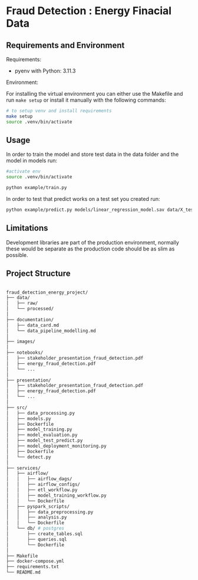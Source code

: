 # Fraud Detection : Energy Finacial Data




## Requirements and Environment

Requirements:
- pyenv with Python: 3.11.3

Environment: 

For installing the virtual environment you can either use the Makefile and run `make setup` or install it manually with the following commands: 

```bash
# to setup venv and install requirements
make setup 
source .venv/bin/activate

```


## Usage

In order to train the model and store test data in the data folder and the model in models run:

```bash
#activate env
source .venv/bin/activate

python example/train.py  
```

In order to test that predict works on a test set you created run:

```bash
python example/predict.py models/linear_regression_model.sav data/X_test.csv data/y_test.csv
```

## Limitations

Development libraries are part of the production environment, normally these would be separate as the production code should be as slim as possible.


## Project Structure

```bash

fraud_detection_energy_project/
├── data/
│   ├── raw/
│   └── processed/
│  
├── documentation/
│   ├── data_card.md
│   └── data_pipeline_modelling.md
│  
├── images/
│   
├── notebooks/
│   ├── stakeholder_presentation_fraud_detection.pdf
│   ├── energy_fraud_detection.pdf
│   └── ...
│   
├── presentation/
│   ├── stakeholder_presentation_fraud_detection.pdf
│   ├── energy_fraud_detection.pdf
│   └── ...
│  
├── src/
│   ├── data_processing.py
│   ├── models.py
│   ├── Dockerfile
│   ├── model_training.py
│   ├── model_evaluation.py
│   ├── model_test_predict.py
│   ├── model_deployment_monitoring.py
│   ├── Dockerfile
│   └── detect.py
│  
├── services/
│   ├── airflow/
│   │   ├── airflow_dags/
│   │   ├── airflow_configs/
│   │   ├── etl_workflow.py
│   │   ├── model_training_workflow.py
│   │   └── Dockerfile
│   ├── pyspark_scripts/
│   │   ├── data_preprocessing.py
│   │   ├── analysis.py
│   │   └── Dockerfile
│   └── db/ # postgres
│       ├── create_tables.sql
│       ├── queries.sql
│       └── Dockerfile
│  
├── Makefile
├── docker-compose.yml
├── requirements.txt
└── README.md


```
